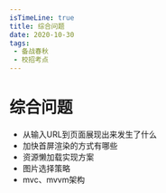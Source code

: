 ```yaml
---
isTimeLine: true
title: 综合问题
date: 2020-10-30
tags:
 - 备战春秋
 - 校招考点
---
```

# 综合问题
* 从输入URL到页面展现出来发生了什么
* 加快首屏渲染的方式有哪些
* 资源懒加载实现方案
* 图片选择策略
* mvc、mvvm架构

<comment/>
